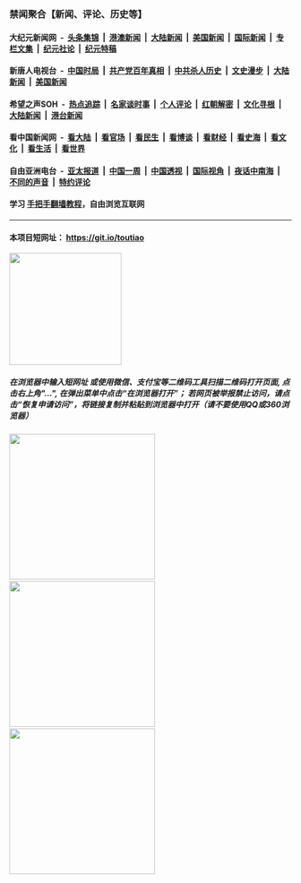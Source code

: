 ### 禁闻聚合【新闻、评论、历史等】

#### 大纪元新闻网 &nbsp;-&nbsp; [头条集锦](indexes/E头条集锦.md?t=02071256) &nbsp;|&nbsp; [港澳新闻](indexes/E港澳新闻.md?t=02071256)  &nbsp;|&nbsp; [大陆新闻](indexes/E大陆新闻.md?t=02071256) &nbsp;|&nbsp; [美国新闻](indexes/E美国新闻.md?t=02071256) &nbsp;|&nbsp; [国际新闻](indexes/E国际新闻.md?t=02071256) &nbsp;|&nbsp; [专栏文集](indexes/E专栏文集.md?t=02071256) &nbsp;|&nbsp; [纪元社论](indexes/E纪元社论.md?t=02071256) &nbsp;|&nbsp; [纪元特稿](indexes/E纪元特稿.md?t=02071256) 

#### 新唐人电视台 &nbsp;-&nbsp; [中国时局](indexes/N中国时局.md?t=02071256) &nbsp;|&nbsp; [共产党百年真相](indexes/N共产党百年真相.md?t=02071256) &nbsp;|&nbsp; [中共杀人历史](indexes/N中共杀人历史.md?t=02071256) &nbsp;|&nbsp; [文史漫步](indexes/N文史漫步.md?t=02071256) &nbsp;|&nbsp; [大陆新闻](indexes/N大陆新闻.md?t=02071256) &nbsp;|&nbsp; [美国新闻](indexes/N美国新闻.md?t=02071256)

#### 希望之声SOH &nbsp;-&nbsp; [热点追踪](indexes/H热点追踪.md?t=02071256) &nbsp;|&nbsp; [名家谈时事](indexes/H名家谈时事.md?t=02071256) &nbsp;|&nbsp; [个人评论](indexes/H个人评论.md?t=02071256)  &nbsp;|&nbsp; [红朝解密](indexes/H红朝解密.md?t=02071256) &nbsp;|&nbsp; [文化寻根](indexes/H文化寻根.md?t=02071256) &nbsp;|&nbsp; [大陆新闻](indexes/H大陆新闻.md?t=02071256) &nbsp;|&nbsp; [港台新闻](indexes/H港台新闻.md?t=02071256)

#### 看中国新闻网 &nbsp;-&nbsp; [看大陆](indexes/S看大陆.md?t=02071256) &nbsp;|&nbsp; [看官场](indexes/S看官场.md?t=02071256) &nbsp;|&nbsp; [看民生](indexes/S看民生.md?t=02071256)  &nbsp;|&nbsp; [看博谈](indexes/S看博谈.md?t=02071256) &nbsp;|&nbsp; [看财经](indexes/S看财经.md?t=02071256) &nbsp;|&nbsp; [看史海](indexes/S看史海.md?t=02071256) &nbsp;|&nbsp; [看文化](indexes/S看文化.md?t=02071256) &nbsp;|&nbsp; [看生活](indexes/S看生活.md?t=02071256) &nbsp;|&nbsp; [看世界](indexes/S看世界.md?t=02071256)

#### 自由亚洲电台 &nbsp;-&nbsp; [亚太报道](indexes/R亚太报道.md?t=02071256) &nbsp;|&nbsp; [中国一周](indexes/R中国一周.md?t=02071256) &nbsp;|&nbsp; [中国透视](indexes/R中国透视.md?t=02071256)  &nbsp;|&nbsp; [国际视角](indexes/R国际视角.md?t=02071256) &nbsp;|&nbsp; [夜话中南海](indexes/R夜话中南海.md?t=02071256) &nbsp;|&nbsp; [不同的声音](indexes/R不同的声音.md?t=02071256) &nbsp;|&nbsp; [特约评论](indexes/R特约评论.md?t=02071256)

#### 学习 [手把手翻墙教程](https://github.com/gfw-breaker/guides/wiki)，自由浏览互联网

----

#### 本项目短网址： https://git.io/toutiao
<img src="https://raw.githubusercontent.com/gfw-breaker/banned-news/master/scripts/img/qr.png" width="200px"/>  

##### 在浏览器中输入短网址 或使用微信、支付宝等二维码工具扫描二维码打开页面, 点击右上角"...", 在弹出菜单中点击“在浏览器打开”； 若网页被举报禁止访问，请点击“恢复申请访问”，将链接复制并粘贴到浏览器中打开（请不要使用QQ或360浏览器）

<img src="https://raw.githubusercontent.com/gfw-breaker/banned-news/master/scripts/img/1.png" width="260px"/> &nbsp; <img src="https://raw.githubusercontent.com/gfw-breaker/banned-news/master/scripts/img/2.png" width="260px"/> &nbsp; <img src="https://raw.githubusercontent.com/gfw-breaker/banned-news/master/scripts/img/3.png" width="260px"/>
